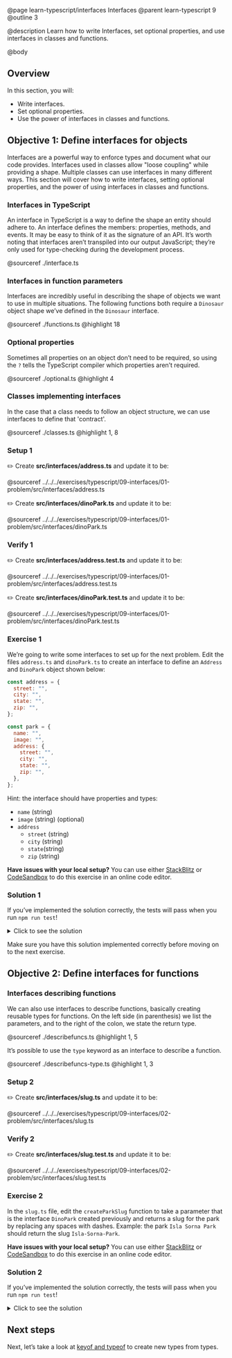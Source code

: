 @page learn-typescript/interfaces Interfaces
@parent learn-typescript 9
@outline 3

@description Learn how to write Interfaces, set optional properties, and use interfaces in classes and functions.

@body

## Overview

In this section, you will:

- Write interfaces.
- Set optional properties.
- Use the power of interfaces in classes and functions.

## Objective 1: Define interfaces for objects

Interfaces are a powerful way to enforce types and document what our code provides. Interfaces used in classes allow "loose coupling" while providing a shape. Multiple classes can use interfaces in many different ways. This section will cover how to write interfaces, setting optional properties, and the power of using interfaces in classes and functions.

### Interfaces in TypeScript

An interface in TypeScript is a way to define the shape an entity should adhere to. An interface defines the members: properties, methods, and events. It may be easy to think of it as the signature of an API. It’s worth noting that interfaces aren’t transpiled into our output JavaScript; they’re only used for type-checking during the development process.

@sourceref ./interface.ts

### Interfaces in function parameters

Interfaces are incredibly useful in describing the shape of objects we want to use in multiple situations. The following functions both require a `Dinosaur` object shape we’ve defined in the `Dinosaur` interface.

@sourceref ./functions.ts
@highlight 18

### Optional properties

Sometimes all properties on an object don’t need to be required, so using the `?` tells the TypeScript compiler which properties aren’t required.

@sourceref ./optional.ts
@highlight 4

### Classes implementing interfaces

In the case that a class needs to follow an object structure, we can use interfaces to define that 'contract'.

@sourceref ./classes.ts
@highlight 1, 8

### Setup 1

✏️ Create **src/interfaces/address.ts** and update it to be:

@sourceref ../../../exercises/typescript/09-interfaces/01-problem/src/interfaces/address.ts

✏️ Create **src/interfaces/dinoPark.ts** and update it to be:

@sourceref ../../../exercises/typescript/09-interfaces/01-problem/src/interfaces/dinoPark.ts

### Verify 1

✏️ Create **src/interfaces/address.test.ts** and update it to be:

@sourceref ../../../exercises/typescript/09-interfaces/01-problem/src/interfaces/address.test.ts

✏️ Create **src/interfaces/dinoPark.test.ts** and update it to be:

@sourceref ../../../exercises/typescript/09-interfaces/01-problem/src/interfaces/dinoPark.test.ts

### Exercise 1

We’re going to write some interfaces to set up for the next problem. Edit the files `address.ts` and `dinoPark.ts` to create an interface to define an `Address` and `DinoPark` object shown below:

```javascript
const address = {
  street: "",
  city: "",
  state: "",
  zip: "",
};

const park = {
  name: "",
  image: "",
  address: {
    street: "",
    city: "",
    state: "",
    zip: "",
  },
};
```

Hint: the interface should have properties and types:

- `name` (string)
- `image` (string) (optional)
- `address`
  - `street` (string)
  - `city` (string)
  - `state`(string)
  - `zip` (string)

<strong>Have issues with your local setup?</strong> You can use either [StackBlitz](https://stackblitz.com/fork/github/bitovi/academy/tree/main/exercises/typescript/09-interfaces/01-problem?file=src/address.ts) or [CodeSandbox](https://codesandbox.io/p/devbox/github/bitovi/academy/tree/main/exercises/typescript/09-interfaces/01-problem?file=src/address.ts) to do this exercise in an online code editor.

### Solution 1

If you’ve implemented the solution correctly, the tests will pass when you run `npm run test`!

<details>
<summary>Click to see the solution</summary>

✏️ Update **src/interfaces/address.ts** to be:

@diff ../../../exercises/typescript/09-interfaces/01-problem/src/interfaces/address.ts ../../../exercises/typescript/09-interfaces/01-solution/src/interfaces/address.ts only

✏️ Update **src/interfaces/dinoPark.ts** to be:

@diff ../../../exercises/typescript/09-interfaces/01-problem/src/interfaces/dinoPark.ts ../../../exercises/typescript/09-interfaces/01-solution/src/interfaces/dinoPark.ts only

<strong>Have issues with your local setup?</strong> See the solution in [StackBlitz](https://stackblitz.com/fork/github/bitovi/academy/tree/main/exercises/typescript/09-interfaces/01-solution?file=src/interfaces/address.ts) or [CodeSandbox](https://codesandbox.io/p/devbox/github/bitovi/academy/tree/main/exercises/typescript/09-interfaces/01-solution?file=src/interfaces/address.ts).

</details>

Make sure you have this solution implemented correctly before moving on to the next exercise.

## Objective 2: Define interfaces for functions

### Interfaces describing functions

We can also use interfaces to describe functions, basically creating reusable types for functions. On the left side (in parenthesis) we list the parameters, and to the right of the colon, we state the return type.

@sourceref ./describefuncs.ts
@highlight 1, 5

It’s possible to use the `type` keyword as an interface to describe a function.

@sourceref ./describefuncs-type.ts
@highlight 1, 3

### Setup 2

✏️ Create **src/interfaces/slug.ts** and update it to be:

@sourceref ../../../exercises/typescript/09-interfaces/02-problem/src/interfaces/slug.ts

### Verify 2

✏️ Create **src/interfaces/slug.test.ts** and update it to be:

@sourceref ../../../exercises/typescript/09-interfaces/02-problem/src/interfaces/slug.test.ts

### Exercise 2

In the `slug.ts` file, edit the `createParkSlug` function to take a parameter that is the interface `DinoPark` created previously and returns a slug for the park by replacing any spaces with dashes.
Example: the park `Isla Sorna Park` should return the slug `Isla-Sorna-Park`.

<strong>Have issues with your local setup?</strong> You can use either [StackBlitz](https://stackblitz.com/fork/github/bitovi/academy/tree/main/exercises/typescript/09-interfaces/02-problem?file=src/interfaces/slug.ts) or [CodeSandbox](https://codesandbox.io/p/devbox/github/bitovi/academy/tree/main/exercises/typescript/09-interfaces/02-problem?file=src/interfaces/slug.ts) to do this exercise in an online code editor.

### Solution 2

If you’ve implemented the solution correctly, the tests will pass when you run `npm run test`!

<details>
<summary>Click to see the solution</summary>

✏️ Update **src/interfaces/slug.ts** to be:

@diff ../../../exercises/typescript/09-interfaces/02-problem/src/interfaces/slug.ts ../../../exercises/typescript/09-interfaces/02-solution/src/interfaces/slug.ts only

<strong>Have issues with your local setup?</strong> See the solution in [StackBlitz](https://stackblitz.com/fork/github/bitovi/academy/tree/main/exercises/typescript/09-interfaces/02-solution?file=src/interfaces/slug.ts) or [CodeSandbox](https://codesandbox.io/p/devbox/github/bitovi/academy/tree/main/exercises/typescript/09-interfaces/02-solution?file=src/interfaces/slug.ts).

</details>

## Next steps

Next, let’s take a look at [keyof and typeof](./keyof-typeof.html) to create new types from types.
